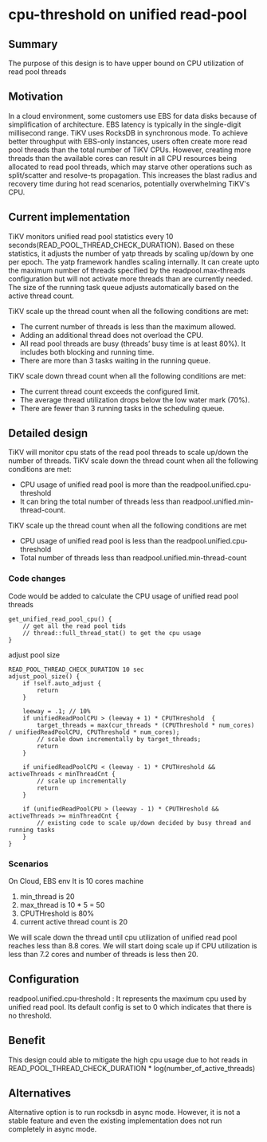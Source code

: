 # cpu-threshold on unified read-pool

## Summary
The purpose of this design is to have upper bound on CPU utilization of read pool threads

## Motivation
In a cloud environment, some customers use EBS for data disks because of simplification of architecture. EBS latency is typically in the single-digit millisecond range. TiKV uses RocksDB in synchronous mode. To achieve better throughput with EBS-only instances, users often create more read pool threads than the total number of TiKV CPUs. However, creating more threads than the available cores can result in all CPU resources being allocated to read pool threads, which may starve other operations such as split/scatter and resolve-ts propagation. This increases the blast radius and recovery time during hot read scenarios, potentially overwhelming TiKV's CPU.

## Current implementation
TiKV monitors unified read pool statistics every 10 seconds(READ_POOL_THREAD_CHECK_DURATION). Based on these statistics, it adjusts the number of yatp threads by scaling up/down by one per epoch. The yatp framework handles scaling internally. It can create upto the maximum number of threads specified by the readpool.max-threads configuration but will not activate more threads than are currently needed. The size of the running task queue adjusts automatically based on the active thread count.

TiKV scale up the thread count when all the following conditions are met:
- The current number of threads is less than the maximum allowed.
- Adding an additional thread does not overload the CPU.
- All read pool threads are busy (threads’ busy time is at least 80%). It includes both blocking and running time.
- There are more than 3 tasks waiting in the running queue.

TiKV scale down thread count when all the following conditions are met:
- The current thread count exceeds the configured limit.
- The average thread utilization drops below the low water mark (70%).
- There are fewer than 3 running tasks in the scheduling queue.

## Detailed design
TiKV will monitor cpu stats of the read pool threads to scale up/down the number of threads.
TiKV scale down the thread count when all the following conditions are met:
- CPU usage of unified read pool is more than the readpool.unified.cpu-threshold
- It can bring the total number of threads less than readpool.unified.min-thread-count. 

TiKV scale up the thread count when all the following conditions are met
- CPU usage of unified read pool is less than the readpool.unified.cpu-threshold
- Total number of threads less than readpool.unified.min-thread-count

### Code changes

Code would be added to calculate the CPU usage of unified read pool threads

```
get_unified_read_pool_cpu() {
    // get all the read pool tids
    // thread::full_thread_stat() to get the cpu usage
}
```

adjust pool size

```
READ_POOL_THREAD_CHECK_DURATION 10 sec
adjust_pool_size() {
    if !self.auto_adjust {
        return
    }

    leeway = .1; // 10%
    if unifiedReadPoolCPU > (leeway + 1) * CPUTHreshold  {
        target_threads = max(cur_threads * (CPUThreshold * num_cores) / unifiedReadPoolCPU, CPUThreshold * num_cores);
        // scale down incrementally by target_threads;
        return
    }

    if unifiedReadPoolCPU < (leeway - 1) * CPUTHreshold && activeThreads < minThreadCnt {
        // scale up incrementally
        return
    }

    if (unifiedReadPoolCPU > (leeway - 1) * CPUTHreshold && activeThreads >= minThreadCnt {
        // existing code to scale up/down decided by busy thread and running tasks
    }
}
```

### Scenarios
On Cloud, EBS env It is 10 cores machine
1. min_thread is 20
2. max_thread is 10 * 5 = 50
3. CPUTHreshold is 80%
4. current active thread count is 20

We will scale down the thread until cpu utilization of unified read pool reaches less than 8.8 cores. We will start doing scale up if CPU utilization is less than 7.2 cores and number of threads is less then 20.

## Configuration
readpool.unified.cpu-threshold : It represents the maximum cpu used by unified read pool. Its default config is set to 0 which indicates that there is no threshold.

## Benefit
This design could able to mitigate the high cpu usage due to hot reads in READ_POOL_THREAD_CHECK_DURATION * log(number_of_active_threads) 

## Alternatives

Alternative option is to run rocksdb in async mode. However, it is not a stable feature and even the existing implementation does not run completely in async mode.

